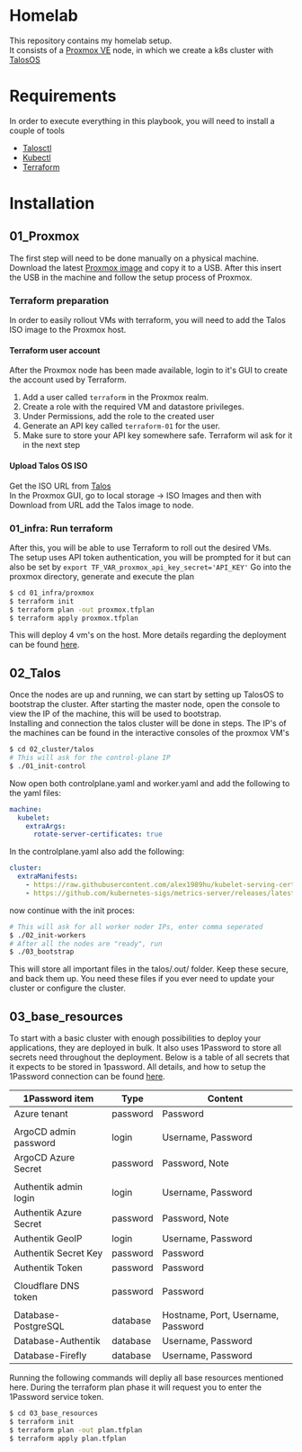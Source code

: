 # Homelab
This repository contains my homelab setup.  
It consists of a [Proxmox VE](https://www.proxmox.com/en/proxmox-ve) node, in which we create a k8s cluster with [TalosOS](talos.dev)

# Requirements
In order to execute everything in this playbook, you will need to install a couple of tools
- [Talosctl](https://www.talos.dev/v1.1/introduction/getting-started/#talosctl)
- [Kubectl](https://kubernetes.io/docs/tasks/tools/#kubectl)
- [Terraform](https://developer.hashicorp.com/terraform/install)

# Installation
## 01_Proxmox
The first step will need to be done manually on a physical machine.  
Download the latest [Proxmox image](https://www.proxmox.com/en/downloads/category/iso-images-pve) and copy it to a USB. After this insert the USB in the machine and follow the setup process of Proxmox.  

### Terraform preparation
In order to easily rollout VMs with terraform, you will need to add the Talos ISO image to the Proxmox host.  

#### Terraform user account
After the Proxmox node has been made available, login to it's GUI to create the account used by Terraform.
1. Add a user called `terraform` in the Proxmox realm.
2. Create a role with the required VM and datastore privileges.
3. Under Permissions, add the role to the created user
4. Generate an API key called `terraform-01` for the user.
5. Make sure to store your API key somewhere safe. Terraform wil ask for it in the next step

#### Upload Talos OS ISO 
Get the ISO URL from [Talos](https://github.com/siderolabs/talos/releases)  
In the Proxmox GUI, go to local storage -> ISO Images and then with Download from URL add the Talos image to node.

### 01_infra: Run terraform
After this, you will be able to use Terraform to roll out the desired VMs.  
The setup uses API token authentication, you will be prompted for it but can also be set by `export TF_VAR_proxmox_api_key_secret='API_KEY'`
Go into the proxmox directory, generate and execute the plan  
```bash
$ cd 01_infra/proxmox
$ terraform init
$ terraform plan -out proxmox.tfplan
$ terraform apply proxmox.tfplan 
```

This will deploy 4 vm's on the host. More details regarding the deployment can be found [here](01_infra/README.md).

## 02_Talos
Once the nodes are up and running, we can start by setting up TalosOS to bootstrap the cluster.
After starting the master node, open the console to view the IP of the machine, this will be used to bootstrap.  
Installing and connection the talos cluster will be done in steps. The IP's of the machines can be found in the interactive consoles of the proxmox VM's
 ```bash
$ cd 02_cluster/talos
# This will ask for the control-plane IP
$ ./01_init-control
```

Now open both controlplane.yaml and worker.yaml and add the following to the yaml files:
```yaml
machine:
  kubelet:
    extraArgs:
      rotate-server-certificates: true
```

In the controlplane.yaml also add the following:
```yaml
cluster:
  extraManifests:
    - https://raw.githubusercontent.com/alex1989hu/kubelet-serving-cert-approver/main/deploy/standalone-install.yaml
    - https://github.com/kubernetes-sigs/metrics-server/releases/latest/download/components.yaml
```
now continue with the init proces: 

```bash
# This will ask for all worker noder IPs, enter comma seperated
$ ./02_init-workers
# After all the nodes are "ready", run
$ ./03_bootstrap
```

This will store all important files in the talos/.out/ folder. Keep these secure, and back them up. You need these files if you ever need to update your cluster or configure the cluster. 

## 03_base_resources
To start with a basic cluster with enough possibilities to deploy your applications, they are deployed in bulk. It also uses 1Password to store all secrets need throughout the deployment. 
Below is a table of all secrets that it expects to be stored in 1password. All details, and how to setup the 1Password connection can be found [here](03_base_resources/README.md).

| 1Password item         | Type      | Content            |
|------------------------|-----------|--------------------|
| Azure tenant           | password  | Password           |
||||
| ArgoCD admin password  | login     | Username, Password |
| ArgoCD Azure Secret    | password  | Password, Note     |
||||
| Authentik admin login  | login     | Username, Password |
| Authentik Azure Secret | password  | Password, Note     |
| Authentik GeoIP        | login     | Username, Password |
| Authentik Secret Key   | password  | Password           |
| Authentik Token        | password  | Password           |
||||
| Cloudflare DNS token   | password  | Password           |
||||
| Database-PostgreSQL    | database  | Hostname, Port, Username, Password     |
| Database-Authentik     | database  | Username, Password |
| Database-Firefly       | database  | Username, Password |


Running the following commands will depliy all base resources mentioned here. During the terraform plan phase it will request you to enter the 1Password service token.

```bash
$ cd 03_base_resources
$ terraform init
$ terraform plan -out plan.tfplan
$ terraform apply plan.tfplan 
```
